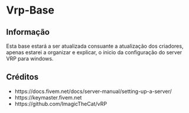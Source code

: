 # Vrp-Base

<h2>Informação</h2>
Esta base estará a ser atualizada consuante a atualização dos criadores, apenas estarei a organizar e explicar, o inicio da configuração do server VRP para windows. 

<h2>Créditos</h2>
<ul>
  <li>https://docs.fivem.net/docs/server-manual/setting-up-a-server/</li>
  <li>https://keymaster.fivem.net</li>
  <li>https://github.com/ImagicTheCat/vRP</li>
</ul>

